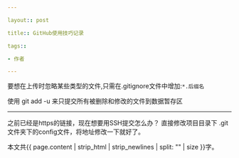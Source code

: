 ```yaml
---

layout:: post

title:: GitHub使用技巧记录

tags::

- 作者

---
```



要想在上传时忽略某些类型的文件,只需在.gitignore文件中增加:`*.后缀名`

使用 git add -u 来只提交所有被删除和修改的文件到数据暂存区

---

之前已经是https的链接，现在想要用SSH提交怎么办？
直接修改项目目录下 .git文件夹下的config文件，将地址修改一下就好了。

本文共{{ page.content | strip_html | strip_newlines | split: "" | size }}字。
